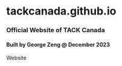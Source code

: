# tackcanada.github.io
### Official Website of TACK Canada
#### Built by George Zeng @ December 2023

Website